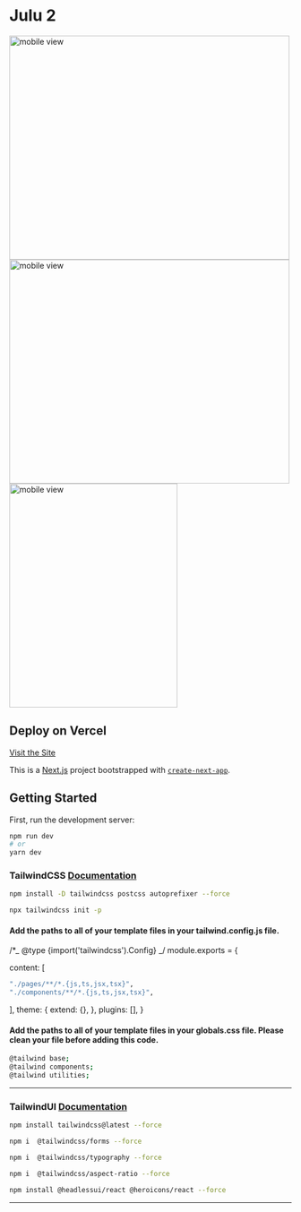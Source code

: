 # Julu 2

<img src="https://res.cloudinary.com/programandoconmei/image/upload/v1663572206/Screen_Shot_2022-09-19_at_3.20.11_AM_b5pvc8.png" alt="mobile view" style="width:500px; height:400px;" />

<img src="https://res.cloudinary.com/programandoconmei/image/upload/v1663572213/Screen_Shot_2022-09-19_at_3.18.57_AM_q0b6hf.png" alt="mobile view" style="width:500px; height:400px;" />

<img src="https://res.cloudinary.com/programandoconmei/image/upload/v1663572226/Screen_Shot_2022-09-19_at_3.18.12_AM_iyhfzy.png" alt="mobile view" style="width:300px; height:400px;" />


## Deploy on Vercel
[Visit the Site](https://julu2.vercel.app/)

This is a [Next.js](https://nextjs.org/) project bootstrapped with [`create-next-app`](https://github.com/vercel/next.js/tree/canary/packages/create-next-app).

## Getting Started

First, run the development server:

```bash
npm run dev
# or
yarn dev
```

### TailwindCSS   [Documentation](https://tailwindcss.com/docs/guides/nextjs)

```bash
npm install -D tailwindcss postcss autoprefixer --force
```

```bash
npx tailwindcss init -p
```

#### Add the paths to all of your template files in your tailwind.config.js file.

/\*_ @type {import('tailwindcss').Config} _/
module.exports = {

content: [

```bash
"./pages/**/*.{js,ts,jsx,tsx}",
"./components/**/*.{js,ts,jsx,tsx}",
```

],
theme: {
extend: {},
},
plugins: [],
}

#### Add the paths to all of your template files in your globals.css file. Please clean your file before adding this code.

```bash
@tailwind base;
@tailwind components;
@tailwind utilities;
```

<hr/>

### TailwindUI [Documentation](https://tailwindui.com/documentation)

```bash
npm install tailwindcss@latest --force
```

```bash
npm i  @tailwindcss/forms --force
```

```bash
npm i  @tailwindcss/typography --force
```

```bash
npm i  @tailwindcss/aspect-ratio --force
```

```bash
npm install @headlessui/react @heroicons/react --force
```

<hr/>




